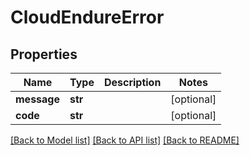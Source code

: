 # CloudEndureError

## Properties
Name | Type | Description | Notes
------------ | ------------- | ------------- | -------------
**message** | **str** |  | [optional]
**code** | **str** |  | [optional]

[[Back to Model list]](API_README.md#documentation-for-models) [[Back to API list]](API_README.md#documentation-for-api-endpoints) [[Back to README]](API_README.md)

